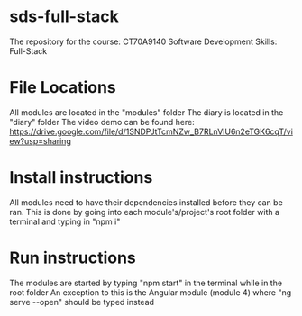 # sds-full-stack
The repository for the course: CT70A9140 Software Development Skills: Full-Stack

# File Locations
All modules are located in the "modules" folder
The diary is located in the "diary" folder
The video demo can be found here: https://drive.google.com/file/d/1SNDPJtTcmNZw_B7RLnVlU6n2eTGK6cqT/view?usp=sharing

# Install instructions
All modules need to have their dependencies installed before they can be ran.
    This is done by going into each module's/project's root folder with a terminal and typing in "npm i"

# Run instructions
The modules are started by typing "npm start" in the terminal while in the root folder
    An exception to this is the Angular module (module 4) where "ng serve --open" should be typed instead